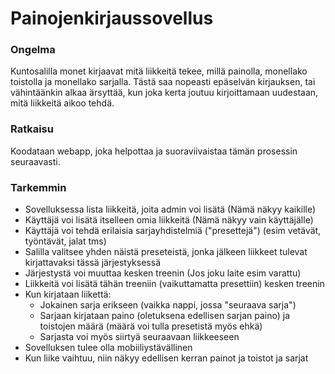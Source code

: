 # Painojenkirjaussovellus

### Ongelma

Kuntosalilla monet kirjaavat mitä liikkeitä tekee, millä painolla, monellako toistolla ja monellako sarjalla. Tästä saa nopeasti epäselvän kirjauksen, tai vähintäänkin alkaa ärsyttää, kun joka kerta joutuu kirjoittamaan uudestaan, mitä liikkeitä aikoo tehdä.

### Ratkaisu

Koodataan webapp, joka helpottaa ja suoraviivaistaa tämän prosessin seuraavasti.

### Tarkemmin

  * Sovelluksessa lista liikkeitä, joita admin voi lisätä (Nämä näkyy kaikille)
  * Käyttäjä voi lisätä itselleen omia liikkeitä (Nämä näkyy vain käyttäjälle)
  * Käyttäjä voi tehdä erilaisia sarjayhdistelmiä ("presettejä") (esim vetävät, työntävät, jalat tms)
  * Salilla valitsee yhden näistä preseteistä, jonka jälkeen liikkeet tulevat kirjattavaksi tässä järjestyksessä
  * Järjestystä voi muuttaa kesken treenin (Jos joku laite esim varattu)
  * Liikkeitä voi lisätä tähän treeniin (vaikuttamatta presettiin) kesken treenin
  * Kun kirjataan liikettä:
    * Jokainen sarja erikseen (vaikka nappi, jossa "seuraava sarja")
    * Sarjaan kirjataan paino (oletuksena edellisen sarjan paino) ja toistojen määrä (määrä voi tulla presetistä myös ehkä)
    * Sarjasta voi myös siirtyä seuraavaan liikkeeseen
  * Sovelluksen tulee olla mobiiliystävällinen
  * Kun liike vaihtuu, niin näkyy edellisen kerran painot ja toistot ja sarjat